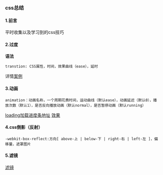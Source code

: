 ### css总结

#### 1.前言
平时收集以及学习到的css技巧

#### 2.过度

**语法**
```
transtion: CSS属性，时间，效果曲线（ease），延时
```
详情[案例](https://createwj.github.io/html-css/1.transtion.html)

#### 3.动画

```
animation：动画名称，一个周期花费时间，运动曲线（默认ease），动画延迟（默认0），播放次数（默认1），是否反向播放动画（默认normal），是否暂停动画（默认running）
```

[loading加载进度条地址](http://www.html5tricks.com/demo/css3-loading-cool-styles/index.html)
[效果](https://createwj.github.io/html-css/2.animation.html)
#### 4.css倒影（反射）
```
-webkit-box-reflect:方向[ above-上 | below-下 | right-右 | left-左 ]，偏移量，遮罩图片
```
#### 5.滤镜
[滤镜](https://createwj.github.io/html-css/below.html)